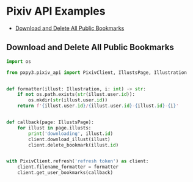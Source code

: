 # Pixiv API Examples

- [Download and Delete All Public Bookmarks](#download-and-delete-all-public-bookmarks)

## Download and Delete All Public Bookmarks

```py
import os

from pxpy3.pixiv_api import PixivClient, IllustsPage, Illustration


def formatter(illust: Illustration, i: int) -> str:
    if not os.path.exists(str(illust.user.id)):
        os.mkdir(str(illust.user.id))
    return f'{illust.user.id}/{illust.user.id}-{illust.id}-{i}'


def callback(page: IllustsPage):
    for illust in page.illusts:
        print('downloading', illust.id)
        client.download_illust(illust)
        client.delete_bookmark(illust.id)


with PixivClient.refresh('refresh token') as client:
    client.filename_formatter = formatter
    client.get_user_bookmarks(callback)
```